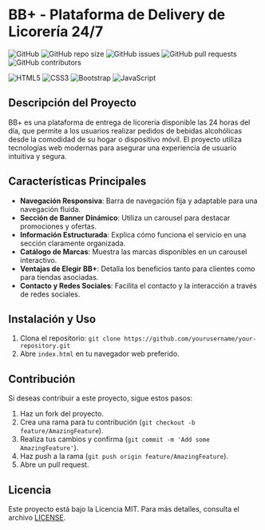 # BB+ - Plataforma de Delivery de Licorería 24/7

![GitHub](https://img.shields.io/github/license/dyjhor014/bbmas.pe.github.io)
![GitHub repo size](https://img.shields.io/github/repo-size/dyjhor014/bbmas.pe.github.io)
![GitHub issues](https://img.shields.io/github/issues/dyjhor014/bbmas.pe.github.io)
![GitHub pull requests](https://img.shields.io/github/issues-pr/dyjhor014/bbmas.pe.github.io)
![GitHub contributors](https://img.shields.io/github/contributors/dyjhor014/bbmas.pe.github.io)

![HTML5](https://img.shields.io/badge/HTML5-E34F26?logo=html5&logoColor=white)
![CSS3](https://img.shields.io/badge/CSS3-1572B6?logo=css3&logoColor=white)
![Bootstrap](https://img.shields.io/badge/Bootstrap-5.3.3-563D7C?logo=bootstrap&logoColor=white)
![JavaScript](https://img.shields.io/badge/JavaScript-F7DF1E?logo=javascript&logoColor=black)

## Descripción del Proyecto

BB+ es una plataforma de entrega de licorería disponible las 24 horas del día, que permite a los usuarios realizar pedidos de bebidas alcohólicas desde la comodidad de su hogar o dispositivo móvil. El proyecto utiliza tecnologías web modernas para asegurar una experiencia de usuario intuitiva y segura.

## Características Principales

- **Navegación Responsiva**: Barra de navegación fija y adaptable para una navegación fluida.
- **Sección de Banner Dinámico**: Utiliza un carousel para destacar promociones y ofertas.
- **Información Estructurada**: Explica cómo funciona el servicio en una sección claramente organizada.
- **Catálogo de Marcas**: Muestra las marcas disponibles en un carousel interactivo.
- **Ventajas de Elegir BB+**: Detalla los beneficios tanto para clientes como para tiendas asociadas.
- **Contacto y Redes Sociales**: Facilita el contacto y la interacción a través de redes sociales.

## Instalación y Uso

1. Clona el repositorio: `git clone https://github.com/yourusername/your-repository.git`
2. Abre `index.html` en tu navegador web preferido.

## Contribución

Si deseas contribuir a este proyecto, sigue estos pasos:

1. Haz un fork del proyecto.
2. Crea una rama para tu contribución (`git checkout -b feature/AmazingFeature`).
3. Realiza tus cambios y confirma (`git commit -m 'Add some AmazingFeature'`).
4. Haz push a la rama (`git push origin feature/AmazingFeature`).
5. Abre un pull request.

## Licencia

Este proyecto está bajo la Licencia MIT. Para más detalles, consulta el archivo [LICENSE](LICENSE).
